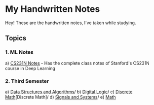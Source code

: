 # My Handwritten Notes

Hey! These are the handwritten notes, I've taken while studying.

## Topics
### 1. ML Notes
a) <ins>CS231N Notes</ins> - Has the complete class notes of Stanford's CS231N course in Deep Learning
    
### 2. Third Semester
a) [Data Structures and Algorithms](https://github.com/cneuralnetwork/My-Handwritten-Notes/tree/main/Third%20Semester/DSA)/
b) [Digital Logic](https://github.com/cneuralnetwork/My-Handwritten-Notes/tree/main/Third%20Semester/Digital%20Logic)/
c) [Discrete Math](https://github.com/cneuralnetwork/My-Handwritten-Notes/tree/main/Third%20Semester/Discrete%20Maths)[Discrete Math]/
d) [Signals and Systems](https://github.com/cneuralnetwork/My-Handwritten-Notes/tree/main/Third%20Semester/Signals%20and%20Systems)/
e) [Math](https://github.com/cneuralnetwork/My-Handwritten-Notes/tree/main/Third%20Semester/Maths)
